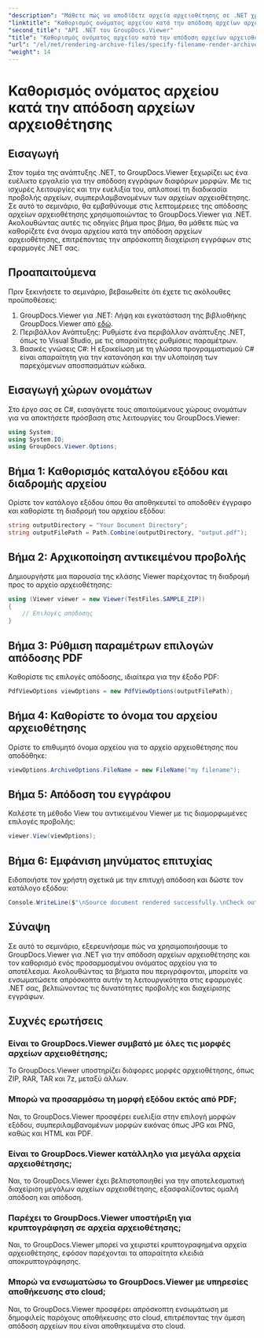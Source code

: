 ```yaml
---
"description": "Μάθετε πώς να αποδίδετε αρχεία αρχειοθέτησης σε .NET χρησιμοποιώντας το GroupDocs.Viewer, βελτιώνοντας τις δυνατότητες διαχείρισης εγγράφων."
"linktitle": "Καθορισμός ονόματος αρχείου κατά την απόδοση αρχείων αρχειοθέτησης"
"second_title": "API .NET του GroupDocs.Viewer"
"title": "Καθορισμός ονόματος αρχείου κατά την απόδοση αρχείων αρχειοθέτησης"
"url": "/el/net/rendering-archive-files/specify-filename-render-archive/"
"weight": 14
---
```


# Καθορισμός ονόματος αρχείου κατά την απόδοση αρχείων αρχειοθέτησης

## Εισαγωγή
Στον τομέα της ανάπτυξης .NET, το GroupDocs.Viewer ξεχωρίζει ως ένα ευέλικτο εργαλείο για την απόδοση εγγράφων διαφόρων μορφών. Με τις ισχυρές λειτουργίες και την ευελιξία του, απλοποιεί τη διαδικασία προβολής αρχείων, συμπεριλαμβανομένων των αρχείων αρχειοθέτησης. Σε αυτό το σεμινάριο, θα εμβαθύνουμε στις λεπτομέρειες της απόδοσης αρχείων αρχειοθέτησης χρησιμοποιώντας το GroupDocs.Viewer για .NET. Ακολουθώντας αυτές τις οδηγίες βήμα προς βήμα, θα μάθετε πώς να καθορίζετε ένα όνομα αρχείου κατά την απόδοση αρχείων αρχειοθέτησης, επιτρέποντας την απρόσκοπτη διαχείριση εγγράφων στις εφαρμογές .NET σας.
## Προαπαιτούμενα
Πριν ξεκινήσετε το σεμινάριο, βεβαιωθείτε ότι έχετε τις ακόλουθες προϋποθέσεις:
1. GroupDocs.Viewer για .NET: Λήψη και εγκατάσταση της βιβλιοθήκης GroupDocs.Viewer από [εδώ](https://releases.groupdocs.com/viewer/net/).
2. Περιβάλλον Ανάπτυξης: Ρυθμίστε ένα περιβάλλον ανάπτυξης .NET, όπως το Visual Studio, με τις απαραίτητες ρυθμίσεις παραμέτρων.
3. Βασικές γνώσεις C#: Η εξοικείωση με τη γλώσσα προγραμματισμού C# είναι απαραίτητη για την κατανόηση και την υλοποίηση των παρεχόμενων αποσπασμάτων κώδικα.

## Εισαγωγή χώρων ονομάτων
Στο έργο σας σε C#, εισαγάγετε τους απαιτούμενους χώρους ονομάτων για να αποκτήσετε πρόσβαση στις λειτουργίες του GroupDocs.Viewer:
```csharp
using System;
using System.IO;
using GroupDocs.Viewer.Options;
```
## Βήμα 1: Καθορισμός καταλόγου εξόδου και διαδρομής αρχείου
Ορίστε τον κατάλογο εξόδου όπου θα αποθηκευτεί το αποδοθέν έγγραφο και καθορίστε τη διαδρομή του αρχείου εξόδου:
```csharp
string outputDirectory = "Your Document Directory";
string outputFilePath = Path.Combine(outputDirectory, "output.pdf");
```
## Βήμα 2: Αρχικοποίηση αντικειμένου προβολής
Δημιουργήστε μια παρουσία της κλάσης Viewer παρέχοντας τη διαδρομή προς το αρχείο αρχειοθέτησης:
```csharp
using (Viewer viewer = new Viewer(TestFiles.SAMPLE_ZIP))
{
    // Επιλογές απόδοσης
}
```
## Βήμα 3: Ρύθμιση παραμέτρων επιλογών απόδοσης PDF
Καθορίστε τις επιλογές απόδοσης, ιδιαίτερα για την έξοδο PDF:
```csharp
PdfViewOptions viewOptions = new PdfViewOptions(outputFilePath);
```
## Βήμα 4: Καθορίστε το όνομα του αρχείου αρχειοθέτησης
Ορίστε το επιθυμητό όνομα αρχείου για το αρχείο αρχειοθέτησης που αποδόθηκε:
```csharp
viewOptions.ArchiveOptions.FileName = new FileName("my filename");
```
## Βήμα 5: Απόδοση του εγγράφου
Καλέστε τη μέθοδο View του αντικειμένου Viewer με τις διαμορφωμένες επιλογές προβολής:
```csharp
viewer.View(viewOptions);
```
## Βήμα 6: Εμφάνιση μηνύματος επιτυχίας
Ειδοποιήστε τον χρήστη σχετικά με την επιτυχή απόδοση και δώστε τον κατάλογο εξόδου:
```csharp
Console.WriteLine($"\nSource document rendered successfully.\nCheck output in {outputDirectory}.");
```

## Σύναψη
Σε αυτό το σεμινάριο, εξερευνήσαμε πώς να χρησιμοποιήσουμε το GroupDocs.Viewer για .NET για την απόδοση αρχείων αρχειοθέτησης και τον καθορισμό ενός προσαρμοσμένου ονόματος αρχείου για το αποτέλεσμα. Ακολουθώντας τα βήματα που περιγράφονται, μπορείτε να ενσωματώσετε απρόσκοπτα αυτήν τη λειτουργικότητα στις εφαρμογές .NET σας, βελτιώνοντας τις δυνατότητες προβολής και διαχείρισης εγγράφων.
## Συχνές ερωτήσεις
### Είναι το GroupDocs.Viewer συμβατό με όλες τις μορφές αρχείων αρχειοθέτησης;
Το GroupDocs.Viewer υποστηρίζει διάφορες μορφές αρχειοθέτησης, όπως ZIP, RAR, TAR και 7z, μεταξύ άλλων.
### Μπορώ να προσαρμόσω τη μορφή εξόδου εκτός από PDF;
Ναι, το GroupDocs.Viewer προσφέρει ευελιξία στην επιλογή μορφών εξόδου, συμπεριλαμβανομένων μορφών εικόνας όπως JPG και PNG, καθώς και HTML και PDF.
### Είναι το GroupDocs.Viewer κατάλληλο για μεγάλα αρχεία αρχειοθέτησης;
Ναι, το GroupDocs.Viewer έχει βελτιστοποιηθεί για την αποτελεσματική διαχείριση μεγάλων αρχείων αρχειοθέτησης, εξασφαλίζοντας ομαλή απόδοση και απόδοση.
### Παρέχει το GroupDocs.Viewer υποστήριξη για κρυπτογράφηση σε αρχεία αρχειοθέτησης;
Ναι, το GroupDocs.Viewer μπορεί να χειριστεί κρυπτογραφημένα αρχεία αρχειοθέτησης, εφόσον παρέχονται τα απαραίτητα κλειδιά αποκρυπτογράφησης.
### Μπορώ να ενσωματώσω το GroupDocs.Viewer με υπηρεσίες αποθήκευσης στο cloud;
Ναι, το GroupDocs.Viewer προσφέρει απρόσκοπτη ενσωμάτωση με δημοφιλείς παρόχους αποθήκευσης στο cloud, επιτρέποντας την άμεση απόδοση αρχείων που είναι αποθηκευμένα στο cloud.